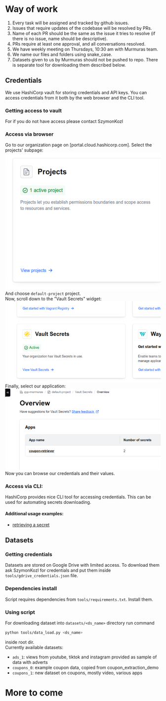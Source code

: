 # Way of work
1. Every task will be assigned and tracked by github issues.
2. Issues that require updates of the codebase will be resolved by PRs.
3. Name of each PR should be the same as the issue it tries to resolve (if there is no issue, name should be descriptive).
4. PRs require at least one approval, and all conversations resolved.
5. We have weekly meeting on Thursdays, 10:30 am with Murmuras team.
6. We name our files and folders using snake_case.
7. Datasets given to us by Murmuras should not be pushed to repo. There is separate tool for downloading them described below.
## Credentials
We use HashiCorp vault for storing credentials and API keys. You can access credentials from it both by the web browser and the CLI tool.
### Getting access to vault
For if you do not have access please contact SzymonKozl
### Access via browser
Go to our organization page on [portal.cloud.hashicorp.com]. Select the projects' subpage:
![image](readme_images/hashicorp_browser_1.png)<br/>
And choose `default-project` project.</br>
Now, scroll down to the "Vault Secrets" widget:<br/>
![image](readme_images/hashicorp_browser_2.png)<br/>
Finally, select our application:<br/>
![image](readme_images/hashicorp_browser_3.png)<br/>
Now you can browse our credentials and their values.
### Access via CLI:
HashiCorp provides nice CLI tool for accessing credentials. This can be used for automating secrets downloading.</br>
#### Additional usage examples:
* [retrieving a secret](https://developer.hashicorp.com/hcp/tutorials/get-started-hcp-vault-secrets/hcp-vault-secrets-retrieve-secret)
## Datasets
### Getting credentials
Datasets are stored on Google Drive with limited access. To download them ask SzymonKozl for credentials and put them inside `tools/gdrive_credentials.json` file.
### Dependencies install
Script requires dependencies from `tools/requirements.txt`. Install them.
### Using script
For downloading dataset into `datasets/<ds_name>` directory run command
```bash
python tools/data_load.py <ds_name>
```
inside root dir. </br>
Currently available datasets:
* `ads_1`: views from youtube, tiktok and instagram provided as sample of data with adverts
* `coupons_0`: example coupon data, copied from coupon_extraction_demo
* `coupons_1`: new dataset on coupons, mostly video, various apps

# More to come